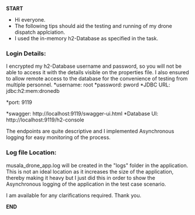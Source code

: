 **START**

- Hi everyone.
- The following tips should aid the testing and running of my drone dispatch applciation.
- I used the in-memory h2-Database as specified in the task.

### Login Details:
I encrypted my h2-Database username and password, so you will not be able to access it with the details visible on the properties file. I also ensured to allow remote access to the database for the convenience of testing from multiple personnel.
*username: root
*password: pword
*JDBC URL: jdbc:h2:mem:dronedb

*port: 9119

*swagger: http://localhost:9119/swagger-ui.html
*Database UI: http://localhost:9119/h2-console

The endpoints are quite descriptive and I implemented Asynchronous logging for easy monitoring of the process.
### Log file Location:
musala_drone_app.log will be created in the "logs" folder in the application. This is not an ideal location as it increases the size of the application, thereby making it heavy but I just did this in order to show the Asynchronous logging of the application in the test case scenario.

I am available for any clarifications required. Thank you.

**END**